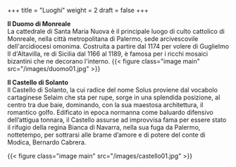 +++
title = "Luoghi"
weight = 2
draft = false
+++


**Il Duomo di Monreale**</br>
La cattedrale di Santa Maria Nuova è il principale luogo di culto cattolico di Monreale, nella città metropolitana di Palermo, sede arcivescovile dell'arcidiocesi omonima. Costruita a partire dal 1174 per volere di Guglielmo II d'Altavilla, re di Sicilia dal 1166 al 1189, è famosa per i ricchi mosaici bizantini che ne decorano l'interno.
{{< figure class="image main" src="/images/duomo01.jpg" >}}

**Il Castello di Solanto**</br>
Il Castello di Solanto, la cui radice del nome Solus proviene dal vocabolo cartaginese Selaim che sta per rupe, sorge in una splendida posizione, al centro tra due baie, dominando, con la sua maestosa architettura, il romantico golfo.
Edificato in epoca normanna come baluardo difensivo dell’attigua tonnara, il Castello assurse ad improvvisa fama per essere stato il rifugio della regina Bianca di Navarra, nella sua fuga da Palermo, nottetempo, per sottrarsi alle brame d’amore e di potere del conte di Modica, Bernardo Cabrera.

{{< figure class="image main" src="/images/castello01.jpg" >}}